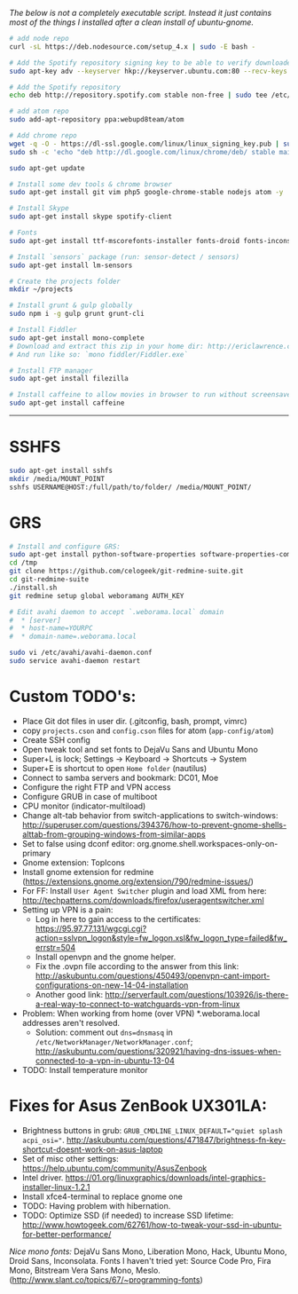 *The below is not a completely executable script. Instead it just contains most of the things I installed after a clean install of ubuntu-gnome.*

``` bash
# add node repo
curl -sL https://deb.nodesource.com/setup_4.x | sudo -E bash -

# Add the Spotify repository signing key to be able to verify downloaded packages
sudo apt-key adv --keyserver hkp://keyserver.ubuntu.com:80 --recv-keys BBEBDCB318AD50EC6865090613B00F1FD2C19886

# Add the Spotify repository
echo deb http://repository.spotify.com stable non-free | sudo tee /etc/apt/sources.list.d/spotify.list

# add atom repo
sudo add-apt-repository ppa:webupd8team/atom

# Add chrome repo
wget -q -O - https://dl-ssl.google.com/linux/linux_signing_key.pub | sudo apt-key add -
sudo sh -c 'echo "deb http://dl.google.com/linux/chrome/deb/ stable main" >> /etc/apt/sources.list.d/google-chrome.list'

sudo apt-get update

# Install some dev tools & chrome browser
sudo apt-get install git vim php5 google-chrome-stable nodejs atom -y

# Install Skype
sudo apt-get install skype spotify-client

# Fonts
sudo apt-get install ttf-mscorefonts-installer fonts-droid fonts-inconsolata -y

# Install `sensors` package (run: sensor-detect / sensors)
sudo apt-get install lm-sensors

# Create the projects folder
mkdir ~/projects

# Install grunt & gulp globally
sudo npm i -g gulp grunt grunt-cli

# Install Fiddler
sudo apt-get install mono-complete
# Download and extract this zip in your home dir: http://ericlawrence.com/dl/MonoFiddler-v4484.zip
# And run like so: `mono fiddler/Fiddler.exe`

# Install FTP manager
sudo apt-get install filezilla

# Install caffeine to allow movies in browser to run without screensaver interference:
sudo apt-get install caffeine
```
---

# SSHFS

``` bash
sudo apt-get install sshfs
mkdir /media/MOUNT_POINT
sshfs USERNAME@HOST:/full/path/to/folder/ /media/MOUNT_POINT/
```

# GRS

``` bash
# Install and configure GRS:
sudo apt-get install python-software-properties software-properties-common
cd /tmp
git clone https://github.com/celogeek/git-redmine-suite.git
cd git-redmine-suite
./install.sh
git redmine setup global weboramang AUTH_KEY

# Edit avahi daemon to accept `.weborama.local` domain
#  * [server]
#  * host-name=YOURPC
#  * domain-name=.weborama.local

sudo vi /etc/avahi/avahi-daemon.conf
sudo service avahi-daemon restart
```

# Custom TODO's:

 * Place Git dot files in user dir. (.gitconfig, bash, prompt, vimrc)
 * copy `projects.cson` and `config.cson` files for atom (`app-config/atom`)
 * Create SSH config
 * Open tweak tool and set fonts to DejaVu Sans and Ubuntu Mono
 * Super+L is lock; Settings -> Keyboard -> Shortcuts -> System
 * Super+E is shortcut to open `Home folder` (nautilus)
 * Connect to samba servers and bookmark: DC01, Moe
 * Configure the right FTP and VPN access
 * Configure GRUB in case of multiboot
 * CPU monitor (indicator-multiload)
 * Change alt-tab behavior from switch-applications to switch-windows: http://superuser.com/questions/394376/how-to-prevent-gnome-shells-alttab-from-grouping-windows-from-similar-apps
 * Set to false using dconf editor: org.gnome.shell.workspaces-only-on-primary
 * Gnome extension: TopIcons
 * Install gnome extension for redmine (https://extensions.gnome.org/extension/790/redmine-issues/)
 * For FF: Install `User Agent Switcher` plugin and load XML from here: http://techpatterns.com/downloads/firefox/useragentswitcher.xml
 * Setting up VPN is a pain:
   - Log in here to gain access to the certificates: https://95.97.77.131/wgcgi.cgi?action=sslvpn_logon&style=fw_logon.xsl&fw_logon_type=failed&fw_errstr=504
   - Install openvpn and the gnome helper.
   - Fix the .ovpn file according to the answer from this link: http://askubuntu.com/questions/450493/openvpn-cant-import-configurations-on-new-14-04-installation
   - Another good link: http://serverfault.com/questions/103926/is-there-a-real-way-to-connect-to-watchguards-vpn-from-linux
 * Problem: When working from home (over VPN) *.weborama.local addresses aren't resolved.
   - Solution: comment out `dns=dnsmasq` in `/etc/NetworkManager/NetworkManager.conf`; http://askubuntu.com/questions/320921/having-dns-issues-when-connected-to-a-vpn-in-ubuntu-13-04
 * TODO: Install temperature monitor


# Fixes for Asus ZenBook UX301LA:

 * Brightness buttons in grub: `GRUB_CMDLINE_LINUX_DEFAULT="quiet splash acpi_osi="`.
   http://askubuntu.com/questions/471847/brightness-fn-key-shortcut-doesnt-work-on-asus-laptop
 * Set of misc other settings:
   https://help.ubuntu.com/community/AsusZenbook
 * Intel driver. https://01.org/linuxgraphics/downloads/intel-graphics-installer-linux-1.2.1
 * Install xfce4-terminal to replace gnome one
 * TODO: Having problem with hibernation.
 * TODO: Optimize SSD (if needed) to increase SSD lifetime: http://www.howtogeek.com/62761/how-to-tweak-your-ssd-in-ubuntu-for-better-performance/

*Nice mono fonts:* DejaVu Sans Mono, Liberation Mono, Hack, Ubuntu Mono, Droid Sans, Inconsolata.
Fonts I haven't tried yet: Source Code Pro, Fira Mono, Bitstream Vera Sans Mono, Meslo.
(http://www.slant.co/topics/67/~programming-fonts)
